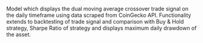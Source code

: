 Model which displays the dual moving average crossover trade signal on the daily timeframe using data scraped from CoinGecko API.
Functionality extends to backtesting of trade signal and comparison with Buy & Hold strategy, Sharpe Ratio of strategy and 
displays maximum daily drawdown of the asset.